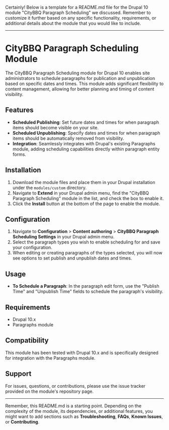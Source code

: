Certainly! Below is a template for a README.md file for the Drupal 10 module "CityBBQ Paragraph Scheduling" we discussed. Remember to customize it further based on any specific functionality, requirements, or additional details about the module that you would like to include.

---

# CityBBQ Paragraph Scheduling Module

The CityBBQ Paragraph Scheduling module for Drupal 10 enables site administrators to schedule paragraphs for publication and unpublication based on specific dates and times. This module adds significant flexibility to content management, allowing for better planning and timing of content visibility.

## Features

- **Scheduled Publishing**: Set future dates and times for when paragraph items should become visible on your site.
- **Scheduled Unpublishing**: Specify dates and times for when paragraph items should be automatically removed from visibility.
- **Integration**: Seamlessly integrates with Drupal's existing Paragraphs module, adding scheduling capabilities directly within paragraph entity forms.

## Installation

1. Download the module files and place them in your Drupal installation under the `modules/custom` directory.
2. Navigate to **Extend** in your Drupal admin menu, find the "CityBBQ Paragraph Scheduling" module in the list, and check the box to enable it.
3. Click the **Install** button at the bottom of the page to enable the module.

## Configuration

1. Navigate to **Configuration** > **Content authoring** > **CityBBQ Paragraph Scheduling Settings** in your Drupal admin menu.
2. Select the paragraph types you wish to enable scheduling for and save your configuration.
3. When editing or creating paragraphs of the types selected, you will now see options to set publish and unpublish dates and times.

## Usage

- **To Schedule a Paragraph**: In the paragraph edit form, use the "Publish Time" and "Unpublish Time" fields to schedule the paragraph's visibility.

## Requirements

- Drupal 10.x
- Paragraphs module

## Compatibility

This module has been tested with Drupal 10.x and is specifically designed for integration with the Paragraphs module.

## Support

For issues, questions, or contributions, please use the issue tracker provided on the module's repository page.

---

Remember, this README.md is a starting point. Depending on the complexity of the module, its dependencies, or additional features, you might want to add sections such as **Troubleshooting**, **FAQs**, **Known Issues**, or **Contributing**.